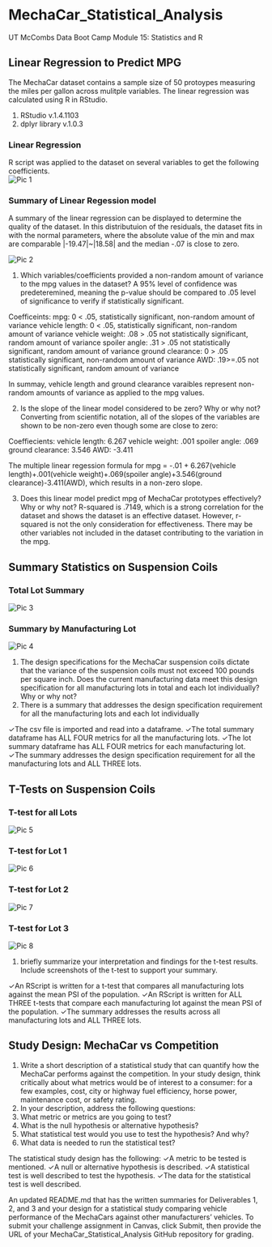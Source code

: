 # MechaCar_Statistical_Analysis
UT McCombs Data Boot Camp Module 15: Statistics and R
## Linear Regression to Predict MPG
The MechaCar dataset contains a sample size of 50 protoypes measuring the miles per gallon across mulitple variables.  The linear regression was calculated using R in RStudio. 
1. RStudio v.1.4.1103 
2. dplyr library v.1.0.3
### Linear Regression
R script was applied to the dataset on several variables to get the following coefficients.  
![Pic 1](https://github.com/Baylex/MechaCar_Statistical_Analysis/blob/main/Images/1_lin_reg.PNG)
### Summary of Linear Regession model
A summary of the linear regression can be displayed to determine the quality of the dataset.  In this distributuion of the residuals, the dataset fits in with the normal parameters, where the absolute value of the min and max are comparable |-19.47|~|18.58| and the median -.07 is close to zero.

![Pic 2](https://github.com/Baylex/MechaCar_Statistical_Analysis/blob/main/Images/2_sum_stat.PNG)

1. Which variables/coefficients provided a non-random amount of variance to the mpg values in the dataset?
A 95% level of confidence was predeteremined, meaning the p-value should be compared to .05 level of significance to verify if statistically significant.

Coefficeints: 
mpg: 0 < .05, statistically significant, non-random amount of variance 
vehicle length: 0 < .05, statistically significant, non-random amount of variance
vehicle weight: .08 > .05 not statistically significant, random amount of variance
spoiler angle: .31 > .05 not statistically significant, random amount of variance
ground clearance: 0 > .05 statistically significant, non-random amount of variance
AWD: .19>=.05 not statistically significant, random amount of variance

In summay, vehicle length and ground clearance varaibles represent non-random amounts of variance as applied to the mpg values.

2. Is the slope of the linear model considered to be zero? Why or why not?
Converting from scientific notation, all of the slopes of the variables are shown to be non-zero even though some are close to zero: 

Coeffiecients: 
vehicle length: 6.267
vehicle weight: .001
spoiler angle: .069
ground clearance: 3.546
AWD: -3.411

The multiple linear regession formula for mpg = -.01 + 6.267(vehicle length)+.001(vehicle weight)+.069(spoiler angle)+3.546(ground clearance)-3.411(AWD), which results in a non-zero slope.

3. Does this linear model predict mpg of MechaCar prototypes effectively? Why or why not?
R-squared is .7149, which is a strong correlation for the dataset and shows the dataset is an effective dataset.  However, r-squared is not the only consideration for effectiveness.  There may be other variables not included in the dataset contributing to the variation in the mpg. 

## Summary Statistics on Suspension Coils
### Total Lot Summary
![Pic 3](https://github.com/Baylex/MechaCar_Statistical_Analysis/blob/main/Images/3_tot_sum.PNG)
### Summary by Manufacturing Lot
![Pic 4](https://github.com/Baylex/MechaCar_Statistical_Analysis/blob/main/Images/4_lot_sum.PNG)

1. The design specifications for the MechaCar suspension coils dictate that the variance of the suspension coils must not exceed 100 pounds per square inch. Does the current manufacturing data meet this design specification for all manufacturing lots in total and each lot individually? Why or why not? 
2. There is a summary that addresses the design specification requirement for all the manufacturing lots and each lot individually

✓The csv file is imported and read into a dataframe. ✓The total summary dataframe has ALL FOUR metrics for all the manufacturing lots. ✓The lot summary dataframe has ALL FOUR metrics for each manufacturing lot. ✓The summary addresses the design specification requirement for all the manufacturing lots and ALL THREE lots.


## T-Tests on Suspension Coils
### T-test for all Lots
![Pic 5](https://github.com/Baylex/MechaCar_Statistical_Analysis/blob/main/Images/5_lot_all.PNG)
### T-test for Lot 1
![Pic 6](https://github.com/Baylex/MechaCar_Statistical_Analysis/blob/main/Images/6_lot_1.PNG)
### T-test for Lot 2
![Pic 7](https://github.com/Baylex/MechaCar_Statistical_Analysis/blob/main/Images/7_lot_2.PNG)
### T-test for Lot 3
![Pic 8](https://github.com/Baylex/MechaCar_Statistical_Analysis/blob/main/Images/8_lot_3.PNG)
1. briefly summarize your interpretation and findings for the t-test results. Include screenshots of the t-test to support your summary.

✓An RScript is written for a t-test that compares all manufacturing lots against the mean PSI of the population. ✓An RScript is written for ALL THREE t-tests that compare each manufacturing lot against the mean PSI of the population. ✓The summary addresses the results across all manufacturing lots and ALL THREE lots.


## Study Design: MechaCar vs Competition
1. Write a short description of a statistical study that can quantify how the MechaCar performs against the competition. In your study design, think critically about what metrics would be of interest to a consumer: for a few examples, cost, city or highway fuel efficiency, horse power, maintenance cost, or safety rating.
2. In your description, address the following questions:
3. What metric or metrics are you going to test?
4. What is the null hypothesis or alternative hypothesis?
5. What statistical test would you use to test the hypothesis? And why?
6. What data is needed to run the statistical test?


The statistical study design has the following: ✓A metric to be tested is mentioned. ✓A null or alternative hypothesis is described. ✓A statistical test is well described to test the hypothesis. ✓The data for the statistical test is well described.

An updated README.md that has the written summaries for Deliverables 1, 2, and 3 and your design for a statistical study comparing vehicle performance of the MechaCars against other manufacturers’ vehicles.
To submit your challenge assignment in Canvas, click Submit, then provide the URL of your MechaCar_Statistical_Analysis GitHub repository for grading.
